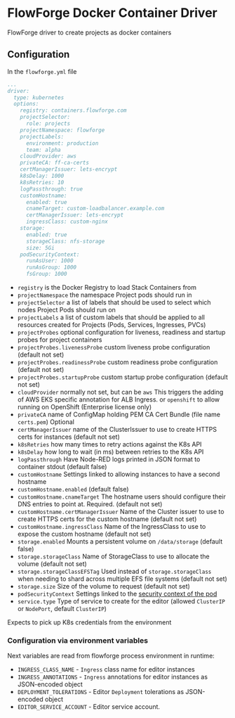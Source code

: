 # FlowForge Docker Container Driver

FlowForge driver to create projects as docker containers

## Configuration

In the `flowforge.yml` file

```yaml
...
driver:
  type: kubernetes
  options:
    registry: containers.flowforge.com
    projectSelector:
      role: projects
    projectNamespace: flowforge
    projectLabels:
      environment: production
      team: alpha
    cloudProvider: aws
    privateCA: ff-ca-certs
    certManagerIssuer: lets-encrypt
    k8sDelay: 1000
    k8sRetries: 10
    logPassthrough: true
    customHostname:
      enabled: true
      cnameTarget: custom-loadbalancer.example.com
      certManagerIssuer: lets-encrypt
      ingressClass: custom-nginx
    storage:
      enabled: true
      storageClass: nfs-storage
      size: 5Gi
    podSecurityContext:
      runAsUser: 1000
      runAsGroup: 1000
      fsGroup: 1000
```

- `registry` is the Docker Registry to load Stack Containers from
- `projectNamespace` the namespace Project pods should run in
- `projectSelector` a list of labels that should be used to select which nodes Project Pods
should run on
- `projectLabels` a list of custom labels that should be applied to all resources created for Projects (Pods, Services, Ingresses, PVCs)
- `projectProbes` optional configuration for liveness, readiness and startup probes for project containers
- `projectProbes.livenessProbe` custom liveness probe configuration (default not set)
- `projectProbes.readinessProbe` custom readiness probe configuration (default not set)
- `projectProbes.startupProbe` custom startup probe configuration (default not set)
- `cloudProvider` normally not set, but can be `aws` This triggers the adding of
AWS EKS specific annotation for ALB Ingress. or `openshift` to allow running on OpenShift (Enterprise license only)
- `privateCA` name of ConfigMap holding PEM CA Cert Bundle (file name `certs.pem`) Optional
- `certManagerIssuer` name of the ClusterIssuer to use to create HTTPS certs for instances (default not set)
- `k8sRetries` how many times to retry actions against the K8s API
- `k8sDelay` how long to wait (in ms) between retries to the K8s API
- `logPassthrough` Have Node-RED logs printed in JSON format to container stdout (default false)
- `customHostname` Settings linked to allowing instances to have a second hostname
- `customHostname.enabled` (default false)
- `customHostname.cnameTarget` The hostname users should configure their DNS entries to point at. Required. (default not set)
- `customHostname.certManagerIssuer` Name of the Cluster issuer to use to create HTTPS certs for the custom hostname (default not set)
- `customHostname.ingressClass` Name of the IngressClass to use to expose the custom hostname (default not set)
- `storage.enabled` Mounts a persistent volume on `/data/storage` (default false)
- `storage.storageClass` Name of StorageClass to use to allocate the volume (default not set)
- `storage.storageClassEFSTag` Used instead of `storage.storageClass` when needing to shard across multiple EFS file systems (default not set)
- `storage.size` Size of the volume to request (default not set)
- `podSecurityContext` Settings linked to the [security context of the pod](https://kubernetes.io/docs/tasks/configure-pod-container/security-context/)
- `service.type` Type of service to create for the editor (allowed `ClusterIP` or `NodePort`, default `ClusterIP`)

Expects to pick up K8s credentials from the environment

### Configuration via environment variables

Next variables are read from flowforge process environment in runtime:

* `INGRESS_CLASS_NAME` - `Ingress` class name for editor instances
* `INGRESS_ANNOTATIONS` - `Ingress` annotations for editor instances as JSON-encoded object
* `DEPLOYMENT_TOLERATIONS` - Editor `Deployment` tolerations as JSON-encoded object
* `EDITOR_SERVICE_ACCOUNT` - Editor service account. 
